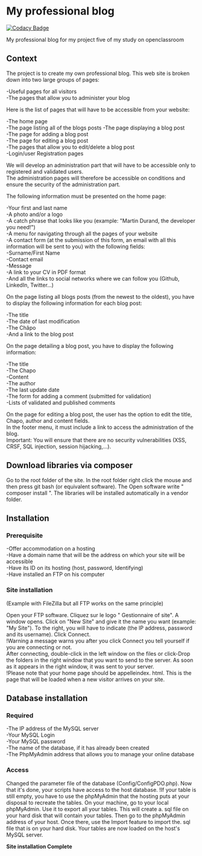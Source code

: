 # My professional blog

[![Codacy Badge](https://api.codacy.com/project/badge/Grade/93291baa746f45d7ae67a5859936cd8f)](https://app.codacy.com/app/michaelgtfr/my_professional_blog?utm_source=github.com&utm_medium=referral&utm_content=michaelgtfr/my_professional_blog&utm_campaign=Badge_Grade_Settings)

My professional blog for my project five of my study on openclassroom

## Context

The project is to create my own professional blog. This web site is broken down into two large groups of pages:

-Useful pages for all visitors  
-The pages that allow you to administer your blog  
  
Here is the list of pages that will have to be accessible from your website:
  
-The home page  
-The page listing all of the blogs posts
-The page displaying a blog post     
-The page for adding a blog post     
-The page for editing a blog post      
-The pages that allow you to edit/delete a blog post     
-Login/user Registration pages     
  
We will develop an administration part that will have to be accessible only to registered and validated users.  
The administration pages will therefore be accessible on conditions and ensure the security of the administration part.  

The following information must be presented on the home page:  

-Your first and last name      
-A photo and/or a logo     
-A catch phrase that looks like you (example: "Martin Durand, the developer you need!")      
-A menu for navigating through all the pages of your website     
-A contact form (at the submission of this form, an email with all this information will be sent to you) with the following fields:           
-Surname/First Name        
-Contact email     
-Message      
-A link to your CV in PDF format     
-And all the links to social networks where we can follow you (Github, LinkedIn, Twitter...)     

On the page listing all blogs posts (from the newest to the oldest), you have to display the following information for each blog post:  

-The title     
-The date of last modification     
-The Châpo     
-And a link to the blog post     
  
On the page detailing a blog post, you have to display the following information:  

-The title     
-The Chapo     
-Content     
-The author      
-The last update date      
-The form for adding a comment (submitted for validation)      
-Lists of validated and published comments     
  
On the page for editing a blog post, the user has the option to edit the title, Chapo, author and content fields.     
In the footer menu, it must include a link to access the administration of the blog.  
Important: You will ensure that there are no security vulnerabilities (XSS, CRSF, SQL injection, session hijacking,...).  

## Download libraries via composer

Go to the root folder of the site. In the root folder right click the mouse and then press git bash (or equivalent software). The Open software write  " composer install ". The libraries will be installed automatically in a vendor folder.

## Installation

### Prerequisite

-Offer accommodation on a hosting      
-Have a domain name that will be the address on which your site will be accessible     
-Have its ID on its hosting (host, password, Identifying)      
-Have installed an FTP on his computer       
  
### Site installation
(Example with FileZilla but all FTP works on the same principle)  

  Open your FTP software. Cliquez sur le logo " Gestionnaire of site". A window opens. Click on "New Site" and give it the name you want (example: "My Site"). To the right, you will have to indicate (the IP address, password and its username). Click Connect.  
  !Warning a message warns you after you click Connect you tell yourself if you are connecting or not.  
  After connecting, double-click in the left window on the files or click-Drop the folders in the right window that you want to send to the server. As soon as it appears in the right window, it was sent to your server.  
  !Please note that your home page should be appelleindex. html. This is the page that will be loaded when a new visitor arrives on your site.  
  
## Database installation

### Required

-The IP address of the MySQL server      
-Your MySQL Login      
-Your MySQL password     
-The name of the database, if it has already been created      
-The PhpMyAdmin address that allows you to manage your online database     
  
### Access

   Changed the parameter file of the database (Config/ConfigPDO.php). Now that it's done, your scripts have access to the host database.
   !If your table is still empty, you have to use the phpMyAdmin that the hosting puts at your disposal to recreate the tables. On your machine, go to your local phpMyAdmin. Use it to export all your tables. This will create a. sql file on your hard disk that will contain your tables. Then go to the phpMyAdmin address of your host. Once there, use the Import feature to import the. sql file that is on your hard disk. Your tables are now loaded on the host's MySQL server.  
   
   __Site installation Complete__
